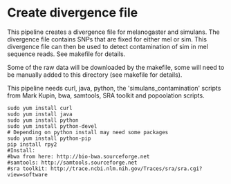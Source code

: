 # Create divergence file
This pipeline creates a divergence file for melanogaster and simulans. The divergence file contains SNPs that are fixed for either mel or sim. This divergence file can then be used to detect contamination of sim in mel sequence reads. See makefile for details.

Some of the raw data will be downloaded by the makefile, some will need to be manually added to this directory (see makefile for details).

This pipeline needs curl, java, python, the 'simulans_contamination' scripts from Mark Kupin, bwa, samtools, SRA toolkit and popoolation scripts.

    sudo yum install curl
    sudo yum install java
    sudo yum install python
    sudo yum install python-devel
    # Depending on python install may need some packages
    sudo yum install python-pip
    pip install rpy2
    #Install:
    #bwa from here: http://bio-bwa.sourceforge.net
    #samtools: http://samtools.sourceforge.net
    #sra toolkit: http://trace.ncbi.nlm.nih.gov/Traces/sra/sra.cgi?view=software